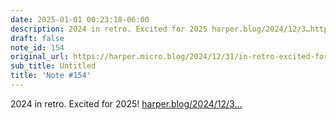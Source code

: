 ```yaml
---
date: 2025-01-01 00:23:18-06:00
description: 2024 in retro. Excited for 2025 harper.blog/2024/12/3…https://harper.blog/2024/12/31/2024-in-the-rear-view/
draft: false
note_id: 154
original_url: https://harper.micro.blog/2024/12/31/in-retro-excited-for-httpsharperblogintherearview.html
sub_title: Untitled
title: 'Note #154'
---
```


2024 in retro. Excited for 2025! [harper.blog/2024/12/3…](https://harper.blog/2024/12/31/2024-in-the-rear-view/)